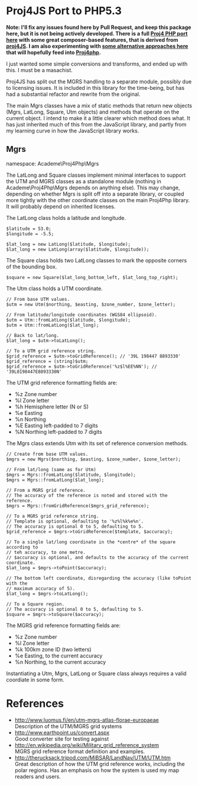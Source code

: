 Proj4JS Port to PHP5.3
======================

**Note: I'll fix any issues found here by Pull Request, and keep this package here, but it is not
being actively developed. There is a full [Proj4 PHP port here](https://github.com/proj4php/proj4php)
with some great composer-based features, that is derived from [proj4JS](https://github.com/proj4js/proj4js).
I am also experimenting with [some alternative approaches here](https://github.com/judgej/Proj4) that
will hopefully feed into [Proj4php](https://github.com/proj4php/proj4php).**

I just wanted some simple conversions and transforms, and ended up with this. I must be a masachist.

Proj4JS has split out the MGRS handling to a separate module, possibly due to licensing issues. It is
included in this library for the time-being, but has had a substantial refactor and rewrite from the
original.

The main Mgrs classes have a mix of static methods that return new objects (Mgrs, LatLong, Square, Utm
objects) and methods that operate on the current object. I intend to make it a little clearer which
method does what. It has just inherited much of this from the JavaScript library, and partly from
my learning curve in how the JavaScript library works.

Mgrs
----

namespace: Academe\Proj4Php\Mgrs

The LatLong and Square classes implement minimal interfaces to support the UTM and MGRS classes
as a standalone module (nothing in Academe\Proj4Php\Mgrs depends on anything else). This may change,
depending on whether Mgrs is split off into a separate library, or coupled more tightly with the
other coordinate classes on the main Proj4Php library. It will probably depend on inherited licenses.

The LatLong class holds a latitude and longitude.

    $latitude = 53.0;
    $longitude = -5.5;
    
    $lat_long = new LatLong($latitude, $longitude);
    $lat_long = new LatLong(array($latitude, $longitude));

The Square class holds two LatLong classes to mark the opposite corners of the bounding box.

    $square = new Square($lat_long_bottom_left, $lat_long_top_right);

The Utm class holds a UTM coordinate.

    // From base UTM values.
    $utm = new Utm($northing, $easting, $zone_number, $zone_letter);
    
    // From latitude/longitude coordinates (WGS84 ellipsoid).
    $utm = Utm::fromLatLong($latitude, $longitude);
    $utm = Utm::fromLatLong($lat_long);
    
    // Back to lat/long.
    $lat_long = $utm->toLatLong();
    
    // To a UTM grid reference string.
    $grid_reference = $utm->toGridReference(); // '39L 198447 8893330'
    $grid_reference = (string)$utm;
    $grid_reference = $utm->toGridReference('%z$l%EE%NN'); // '39L0198447E8893330N'

The UTM grid reference formatting fields are:

* %z Zone number
* %l Zone letter
* %h Hemisphere letter (N or S)
* %e Easting
* %n Northing
* %E Easting left-padded to 7 digits
* %N Northing left-padded to 7 digits
    
The Mgrs class extends Utm with its set of reference conversion methods.

    // Create from base UTM values.
    $mgrs = new Mgrs($northing, $easting, $zone_number, $zone_letter);
    
    // From lat/long (same as for Utm)
    $mgrs = Mgrs::fromLatLong($latitude, $longitude);
    $mgrs = Mgrs::fromLatLong($lat_long);
    
    // From a MGRS grid reference.
    // The accuracy of the reference is noted and stored with the reference.
    $mgrs = Mgrs::fromGridReference($mgrs_grid_reference);

    // To a MGRS grid reference string.
    // Template is optional, defaulting to '%z%l%k%e%n'.
    // The accuracy is optional 0 to 5, defaulting to 5.
    $grid_reference = $mgrs->toGridReference($template, $accuracy);
    
    // To a single lat/long coordinate in the *centre* of the square according to
    // teh accuracy, to one metre.
    // $accuracy is optional, and defaults to the accuracy of the current coordinate.
    $lat_long = $mgrs->toPoint($accuracy);
    
    // The bottom left coordinate, disregarding the accuracy (like toPoint with the
    // maximum accuracy of 5).
    $lat_long = $mgrs->toLatLong();

    // To a Square region.
    // The accuracy is optional 0 to 5, defaulting to 5.
    $square = $mgrs->toSquare($accuracy);

The MGRS grid reference formatting fields are:

* %z Zone number
* %l Zone letter
* %k 100km zone ID (two letters)
* %e Easting, to the current accuracy
* %n Northing, to the current accuracy

Instantiating a Utm, Mgrs, LatLong or Square class always requires a valid coordiate in some form.

References
==========

* http://www.luomus.fi/en/utm-mgrs-atlas-florae-europaeae  
  Description of the UTM/MGRS grid systems
* http://www.earthpoint.us/convert.aspx  
  Good converter site for testing against
* http://en.wikipedia.org/wiki/Military_grid_reference_system  
  MGRS grid reference format definition and examples.
* http://therucksack.tripod.com/MiBSAR/LandNav/UTM/UTM.htm  
  Great description of how the UTM grid reference works, including the polar regions.
  Has an emphasis on how the system is used my map readers and users.
